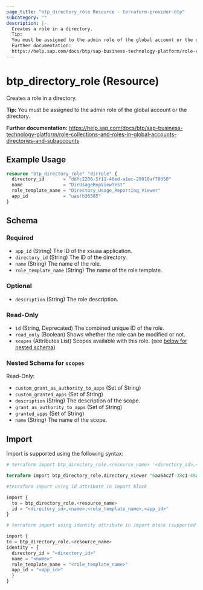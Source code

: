 ```yaml
---
page_title: "btp_directory_role Resource - terraform-provider-btp"
subcategory: ""
description: |-
  Creates a role in a directory.
  Tip:
  You must be assigned to the admin role of the global account or the directory.
  Further documentation:
  https://help.sap.com/docs/btp/sap-business-technology-platform/role-collections-and-roles-in-global-accounts-directories-and-subaccounts
---
```


# btp_directory_role (Resource)

Creates a role in a directory.

__Tip:__
You must be assigned to the admin role of the global account or the directory.

__Further documentation:__
<https://help.sap.com/docs/btp/sap-business-technology-platform/role-collections-and-roles-in-global-accounts-directories-and-subaccounts>

## Example Usage

```terraform
resource "btp_directory_role" "dirrole" {
  directory_id       = "ddfc2206-5f11-48ed-a1ec-29010af70050"
  name               = "DirUsageRepViewTest"
  role_template_name = "Directory_Usage_Reporting_Viewer"
  app_id             = "uas!b36585"
}
```

<!-- schema generated by tfplugindocs -->
## Schema

### Required

- `app_id` (String) The ID of the xsuaa application.
- `directory_id` (String) The ID of the directory.
- `name` (String) The name of the role.
- `role_template_name` (String) The name of the role template.

### Optional

- `description` (String) The role description.

### Read-Only

- `id` (String, Deprecated) The combined unique ID of the role.
- `read_only` (Boolean) Shows whether the role can be modified or not.
- `scopes` (Attributes List) Scopes available with this role. (see [below for nested schema](#nestedatt--scopes))

<a id="nestedatt--scopes"></a>
### Nested Schema for `scopes`

Read-Only:

- `custom_grant_as_authority_to_apps` (Set of String)
- `custom_granted_apps` (Set of String)
- `description` (String) The description of the scope.
- `grant_as_authority_to_apps` (Set of String)
- `granted_apps` (Set of String)
- `name` (String) The name of the scope.

## Import

Import is supported using the following syntax:

```terraform
# terraform import btp_directory_role.<resource_name> '<directory_id>,<name>,<role_template_name>,<app_id>'

terraform import btp_directory_role.directory_viewer '6aa64c2f-38c1-49a9-b2e8-cf9fea769b7f,Directory Viewer,Directory_Viewer,cis-central!b13'

#terraform import using id attribute in import block

import {
  to = btp_directory_role.<resource_name>
  id = "<directory_id>,<name>,<role_template_name>,<app_id>"
}

# terraform import using identity attribute in import block (supported in terraform version 1.12 or later)

import {
to = btp_directory_role.<resource_name>
identity = {
  directory_id = "<directory_id>"
  name = "<name>"
  role_template_name = "<role_template_name>"
  app_id = "<app_id>"
  }
}
```
